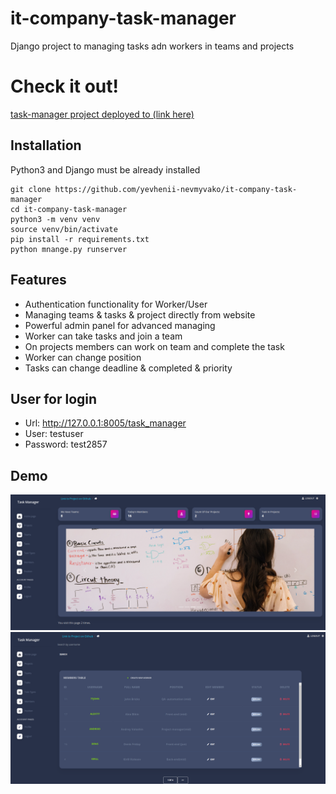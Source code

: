 # it-company-task-manager

Django project to managing tasks adn workers in teams and projects


# Check it out!
[task-manager project deployed to (link here)](PAST_LINK_HERE)




## Installation
Python3 and Django must be already installed

```shell
git clone https://github.com/yevhenii-nevmyvako/it-company-task-manager
cd it-company-task-manager
python3 -m venv venv
source venv/bin/activate
pip install -r requirements.txt
python mnange.py runserver
```


## Features

* Authentication functionality for Worker/User
* Managing teams & tasks & project directly from website
* Powerful admin panel for advanced  managing
* Worker can take tasks and join a team
* On projects members can work on team and complete the task
* Worker can change position
* Tasks can change deadline & completed & priority

## User for login 
* Url: http://127.0.0.1:8005/task_manager
* User: testuser
* Password: test2857

## Demo

![Website Interface](demo.png)
![Website Interface](demo1.png)